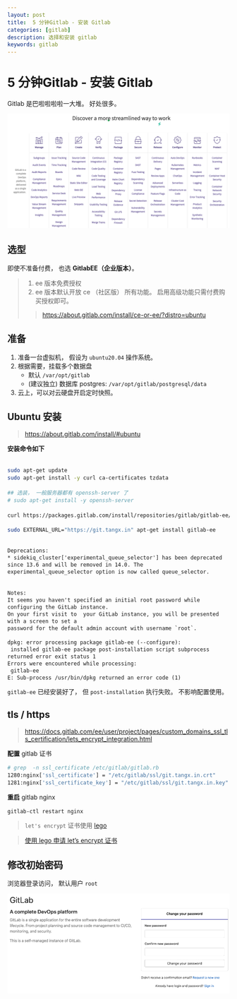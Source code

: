 ```yaml
---
layout: post
title:  5 分钟Gitlab - 安装 Gitlab
categories: [gitlab]
description: 选择和安装 gitlab
keywords: gitlab
---
```


# 5 分钟Gitlab - 安装 Gitlab

Gitlab 是巴啦啦啦啦一大堆。 好处很多。

![gitlab-skills](/images/post/2020/12/07/gitlab-skills.png)

## 选型

即使不准备付费， 也选 **GitlabEE（企业版本）**。

> 1. ee 版本免费授权
> 2. ee 版本默认开放 ce （社区版） 所有功能。 启用高级功能只需付费购买授权即可。
>> https://about.gitlab.com/install/ce-or-ee/?distro=ubuntu


## 准备

1. 准备一台虚拟机， 假设为 `ubuntu20.04` 操作系统。
2. 根据需要，挂载多个数据盘
    + 默认 `/var/opt/gitlab`
    + (建议独立) 数据库 postgres: `/var/opt/gitlab/postgresql/data`
3. 云上，可以对云硬盘开启定时快照。

## Ubuntu 安装

> https://about.gitlab.com/install/#ubuntu

**安装命令如下**

```bash

sudo apt-get update
sudo apt-get install -y curl ca-certificates tzdata

## 选装， 一般服务器都有 openssh-server 了
# sudo apt-get install -y openssh-server

curl https://packages.gitlab.com/install/repositories/gitlab/gitlab-ee/script.deb.sh | sudo bash

sudo EXTERNAL_URL="https://git.tangx.in" apt-get install gitlab-ee

```

```log

Deprecations:
* sidekiq_cluster['experimental_queue_selector'] has been deprecated since 13.6 and will be removed in 14.0. The experimental_queue_selector option is now called queue_selector.


Notes:
It seems you haven't specified an initial root password while configuring the GitLab instance.
On your first visit to  your GitLab instance, you will be presented with a screen to set a
password for the default admin account with username `root`.

dpkg: error processing package gitlab-ee (--configure):
 installed gitlab-ee package post-installation script subprocess returned error exit status 1
Errors were encountered while processing:
 gitlab-ee
E: Sub-process /usr/bin/dpkg returned an error code (1)
```

`gitlab-ee` 已经安装好了， 但 `post-installation` 执行失败。 不影响配置使用。


## tls / https

> https://docs.gitlab.com/ee/user/project/pages/custom_domains_ssl_tls_certification/lets_encrypt_integration.html

**配置** gitlab 证书

```bash
# grep  -n ssl_certificate /etc/gitlab/gitlab.rb
1280:nginx['ssl_certificate'] = "/etc/gitlab/ssl/git.tangx.in.crt"
1281:nginx['ssl_certificate_key'] = "/etc/gitlab/ssl/git.tangx.in.key"
```

**重启** gitlab nginx

```bash
gitlab-ctl restart nginx
```

> `let's encrypt` 证书使用 [lego](https://go-acme.github.io/lego/)

> [使用 lego 申请 let’s encrypt 证书](https://tangx.in/2020/01/16/lego-lects-encrypt/)

## 修改初始密码

浏览器登录访问， 默认用户 `root`

![change password](/images/post/2020/12/07/gitlab-change-root-password.png)
